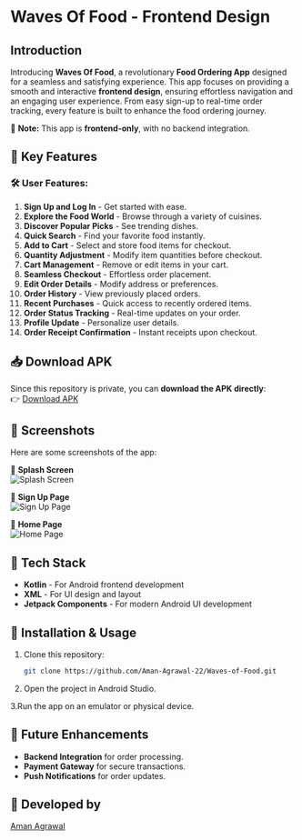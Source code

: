 # Waves Of Food - Frontend Design  

## Introduction  

Introducing **Waves Of Food**, a revolutionary **Food Ordering App** designed for a seamless and satisfying experience. This app focuses on providing a smooth and interactive **frontend design**, ensuring effortless navigation and an engaging user experience. From easy sign-up to real-time order tracking, every feature is built to enhance the food ordering journey.  

🚀 **Note:** This app is **frontend-only**, with no backend integration.  

## 🌟 Key Features  

### 🛠 User Features:  
1. **Sign Up and Log In** - Get started with ease.  
2. **Explore the Food World** - Browse through a variety of cuisines.  
3. **Discover Popular Picks** - See trending dishes.  
4. **Quick Search** - Find your favorite food instantly.  
5. **Add to Cart** - Select and store food items for checkout.  
6. **Quantity Adjustment** - Modify item quantities before checkout.  
7. **Cart Management** - Remove or edit items in your cart.  
8. **Seamless Checkout** - Effortless order placement.  
9. **Edit Order Details** - Modify address or preferences.  
10. **Order History** - View previously placed orders.  
11. **Recent Purchases** - Quick access to recently ordered items.  
12. **Order Status Tracking** - Real-time updates on your order.  
13. **Profile Update** - Personalize user details.  
14. **Order Receipt Confirmation** - Instant receipts upon checkout.  

## 📥 Download APK  

Since this repository is private, you can **download the APK directly**:  
👉 [Download APK](https://github.com/Aman-Agrawal-22/Waves-of-Food/releases)  

## 📸 Screenshots  

Here are some screenshots of the app:  

📌 **Splash Screen**  
![Splash Screen](https://github.com/user-attachments/assets/8464ea23-f48c-4ba6-814a-299ff18960c7)  

📌 **Sign Up Page**  
![Sign Up Page](https://github.com/user-attachments/assets/ac553a3e-1d9e-4388-a522-dc3af443b7a2)  

📌 **Home Page**  
![Home Page](https://github.com/user-attachments/assets/eeae513d-c445-48b5-a719-35c428775b9a)  

## 🎨 Tech Stack  

- **Kotlin** - For Android frontend development  
- **XML** - For UI design and layout  
- **Jetpack Components** - For modern Android UI development  

## 🚀 Installation & Usage  

1. Clone this repository:  
   ```bash
   git clone https://github.com/Aman-Agrawal-22/Waves-of-Food.git
   ```
2. Open the project in Android Studio.

3.Run the app on an emulator or physical device.

## 📌 Future Enhancements  

- **Backend Integration** for order processing.  
- **Payment Gateway** for secure transactions.  
- **Push Notifications** for order updates.  

## 🔗 Developed by  
[Aman Agrawal](https://github.com/Aman-Agrawal-22)  
